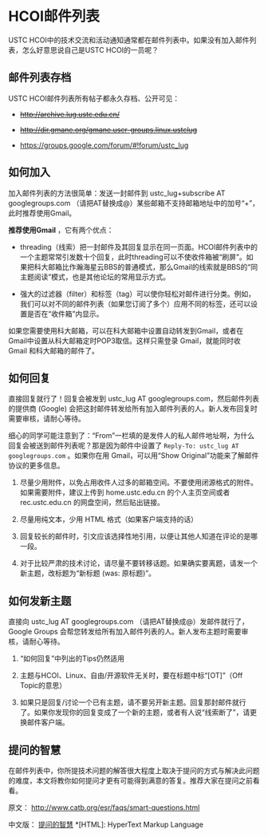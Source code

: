 ---
---

# HCOI邮件列表

USTC HCOI中的技术交流和活动通知通常都在邮件列表中。如果没有加入邮件列表，怎么好意思说自己是USTC HCOI的一员呢？ 

## 邮件列表存档

USTC HCOI邮件列表所有帖子都永久存档、公开可见： 

  + ~~<http://archive.lug.ustc.edu.cn/>~~

  + ~~<http://dir.gmane.org/gmane.user-groups.linux.ustclug>~~

  + <https://groups.google.com/forum/#!forum/ustc_lug>

## 如何加入

加入邮件列表的方法很简单：发送一封邮件到 ustc_lug+subscribe AT googlegroups.com （请把AT替换成@）某些邮箱不支持邮箱地址中的加号“+”，此时推荐使用Gmail。 

**推荐使用Gmail** ，它有两个优点： 

  + threading（线索）把一封邮件及其回复显示在同一页面。HCOI邮件列表中的一个主题常常引发数十个回复，此时threading可以不使收件箱被“刷屏”。如果把科大邮箱比作瀚海星云BBS的普通模式，那么Gmail的线索就是BBS的“同主题阅读”模式，也是其他论坛的常用显示方式。

  + 强大的过滤器（filter）和标签（tag）可以使你轻松对邮件进行分类。例如，我们可以对不同的邮件列表（如果您订阅了多个）应用不同的标签，还可以设置是否在“收件箱”内显示。

如果您需要使用科大邮箱，可以在科大邮箱中设置自动转发到Gmail，或者在Gmail中设置从科大邮箱定时POP3取信。这样只需登录 Gmail，就能同时收 Gmail 和科大邮箱的邮件了。 

## 如何回复

直接回复就行了！回复会被发到 ustc_lug AT googlegroups.com，然后邮件列表的提供商 (Google) 会把这封邮件转发给所有加入邮件列表的人。新人发布回复时需要审核，请耐心等待。 

细心的同学可能注意到了：“From”一栏填的是发件人的私人邮件地址啊，为什么回复会被送到邮件列表呢？那是因为邮件中设置了 `Reply-To: ustc_lug AT googlegroups.com` 。如果你在用 Gmail，可以用“Show Original”功能来了解邮件协议的更多信息。 

  1. 尽量少用附件，以免占用收件人过多的邮箱空间。不要使用闭源格式的附件。如果需要附件，建议上传到 home.ustc.edu.cn 的个人主页空间或者 rec.ustc.edu.cn 的网盘空间，然后贴出链接。

  2. 尽量用纯文本，少用 HTML 格式（如果客户端支持的话）

  3. 回复较长的邮件时，引文应该选择性地引用，以便让其他人知道在评论的是哪一段。

  4. 对于比较严肃的技术讨论，请尽量不要转移话题。如果确实要离题，请发一个新主题，改标题为“新标题 (was: 原标题)”。

## 如何发新主题

直接向 ustc_lug AT googlegroups.com （请把AT替换成@）发邮件就行了，Google Groups 会帮您转发给所有加入邮件列表的人。新人发布主题时需要审核，请耐心等待。 

  1. “如何回复”中列出的Tips仍然适用

  2. 主题与HCOI、Linux、自由/开源软件无关时，要在标题中标“[OT]”（Off Topic的意思）

  3. 如果只是回复/讨论一个已有主题，请不要另开新主题。回复那封邮件就行了。如果你发现你的回复变成了一个新的主题，或者有人说“线索断了”，请更换邮件客户端。

## 提问的智慧

在邮件列表中，你所提技术问题的解答很大程度上取决于提问的方式与解决此问题的难度，本文将教你如何提问才更有可能得到满意的答复。推荐大家在提问之前看看。 

原文： <http://www.catb.org/esr/faqs/smart-questions.html>

中文版： [提问的智慧](/wiki/doc/smart-questions "doc:smart-questions")
  *[HTML]: HyperText Markup Language
